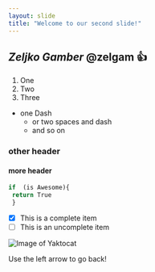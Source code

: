 ```yaml
---
layout: slide
title: "Welcome to our second slide!"
---
```

## *Zeljko Gamber* @zelgam 👍
1. One
2. Two
3. Three
- one Dash
  - or two spaces and dash
  -  and so on 
### **other header**
#### more header

```javascript
if  (is Awesome){
 return True
 }
 ```
- [x] This is a complete item
- [ ] This is an uncomplete item

![Image of Yaktocat](https://octodex.github.com/images/yaktocat.png)

Use the left arrow to go back!
